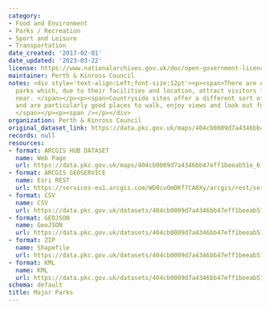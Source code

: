 ```yaml
---
category:
- Food and Environment
- Parks / Recreation
- Sport and Leisure
- Transportation
date_created: '2017-02-01'
date_updated: '2023-03-22'
license: https://www.nationalarchives.gov.uk/doc/open-government-licence/version/3/
maintainer: Perth & Kinross Council
notes: <div style='text-align:Left;font-size:12pt'><p><span>There are eight major
  parks which, due to their facilities and location, attract visitors from far and
  near. </span></p><p><span>Countryside sites offer a different sort of experience
  and are particularly good places to walk, enjoy views and look out for wildlife.
  </span></p><p><span /></p></div>
organization: Perth & Kinross Council
original_dataset_link: https://data.pkc.gov.uk/maps/404cb0009d7a4346bb47eff1beeab51e_6
records: null
resources:
- format: ARCGIS HUB DATASET
  name: Web Page
  url: https://data.pkc.gov.uk/maps/404cb0009d7a4346bb47eff1beeab51e_6
- format: ARCGIS GEOSERVICE
  name: Esri REST
  url: https://services-eu1.arcgis.com/WD0cvOmDKf7CA0Xy/arcgis/rest/services/Major_Parks/FeatureServer/6
- format: CSV
  name: CSV
  url: https://data.pkc.gov.uk/datasets/404cb0009d7a4346bb47eff1beeab51e_6.csv?where=1=1&outSR=%7B%22latestWkid%22%3A27700%2C%22wkid%22%3A27700%7D
- format: GEOJSON
  name: GeoJSON
  url: https://data.pkc.gov.uk/datasets/404cb0009d7a4346bb47eff1beeab51e_6.geojson?where=1=1&outSR=%7B%22latestWkid%22%3A27700%2C%22wkid%22%3A27700%7D
- format: ZIP
  name: Shapefile
  url: https://data.pkc.gov.uk/datasets/404cb0009d7a4346bb47eff1beeab51e_6.zip?where=1=1&outSR=%7B%22latestWkid%22%3A27700%2C%22wkid%22%3A27700%7D
- format: KML
  name: KML
  url: https://data.pkc.gov.uk/datasets/404cb0009d7a4346bb47eff1beeab51e_6.kml?where=1=1&outSR=%7B%22latestWkid%22%3A27700%2C%22wkid%22%3A27700%7D
schema: default
title: Major Parks
---
```


